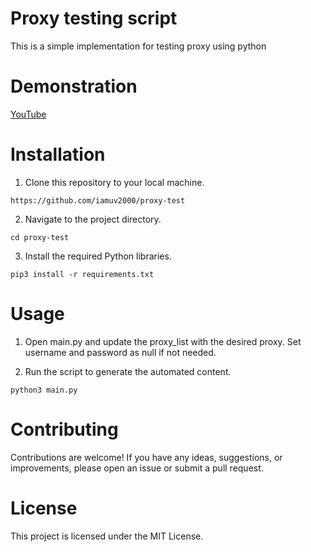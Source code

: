 # Proxy testing script

This is a simple implementation for testing proxy using python

# Demonstration

[YouTube](https://youtu.be/z0bPfDv39lI)

# Installation

1. Clone this repository to your local machine.

```
https://github.com/iamuv2000/proxy-test
```

2. Navigate to the project directory.

```
cd proxy-test
```

3. Install the required Python libraries.

```
pip3 install -r requirements.txt
```

# Usage

1. Open main.py and update the proxy_list with the desired proxy. Set username and password as null if not needed.

2. Run the script to generate the automated content.

```
python3 main.py
```

# Contributing

Contributions are welcome! If you have any ideas, suggestions, or improvements, please open an issue or submit a pull request.

# License

This project is licensed under the MIT License.
